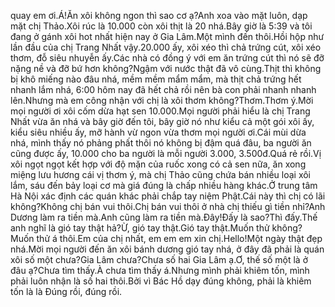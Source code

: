  quay em ơi.Á!Ăn xôi không ngon thì sao cơ ạ?Anh xoa vào mặt luôn, dạp mặt chị Thảo.Xôi rúc là 10.000 còn xôi thịt là 20 nhá.Bây giờ là 5:39 và tôi đang ở gánh xôi hot nhất hiện nay ở Gia Lâm.Một mình đến thôi.Hồi hộp như lần đầu của chị Trang Nhất vậy.20.000 ấy, xôi xéo thì chả trứng cút, xôi xéo thơm, đỗ siêu nhuyễn ấy.Các nhà có đồng ý với em ăn trứng cút thì nó sẽ đỡ nặng nề và đỡ bứ hơn không?Ngậm với nước thật đã vô cùng.Thịt thì không bị khô miếng nào đâu nhá, mềm mềm mẩm mẩm, mà thịt chả trứng hết nhanh lắm nhá, 6:00 hôm nay đã hết chả rồi nên bà con phải nhanh nhanh lên.Nhưng mà em công nhận với chị là xôi thơm không?Thơm.Thơm ý.Mời mọi người ơi xôi cốm dừa hạt sen 10.000.Mọi người phải hiểu là chị Trang Nhất vừa ăn nhá và bây giờ đến tôi, bây giờ nó như kiểu cả một gói xôi ấy, kiểu siêu nhiều ấy, mỡ hành vừ ngon vừa thơm mọi người ơi.Cái mùi dừa nhá, mình thấy nó phảng phất thôi nó không bị đậm quá đâu, ba người ăn cũng được ấy, 10.000 cho ba người là mỗi người 3.000, 3.500đ.Quá rẻ rồi.Vị xôi ngọt ngọt kết hợp với độ mặn của ruốc xong có cả sen nữa, ăn xong miệng lưu hương cái vị thơm ý, mà chị Thảo cũng chứa bán nhiều loại xôi lắm, sáu đến bảy loại cơ mà giá đúng là chấp nhiều hàng khác.Ở trung tâm Hà Nội xác định các quán khác phải chắp tay niệm Phật.Cái này thì chị có lãi không?Không chị bán vui thôi.Chị bán vui thôi ở nhà chị thiếu gì tiền nhỉ?Anh Dương làm ra tiền mà.Anh cũng làm ra tiền mà.Đây!Đấy là sao?Thì đấy.Thế anh nghĩ là gió tay thật hả?Ừ, gió tay thật.Gió tay thật.Muốn thử không?Muốn thử á thôi.Em của chị nhất, em em em xin chị.Hello!Một ngày thật đẹp nhá.Mời mọi người đến ăn xôi bánh dương gió tay nhá, ở đây đã phải là quán xôi số một chưa?Gia Lâm chưa?Chưa số hai Gia Lâm ạ.Ơ, thế số một là ở đâu ạ?Chưa tìm thấy.À chưa tìm thấy á.Nhưng mình phải khiêm tốn, mình phải luôn nhận là số hai thôi.Bởi vì Bác Hồ dạy đúng không, phải là khiêm tốn là là Đúng rồi, đúng rồi.